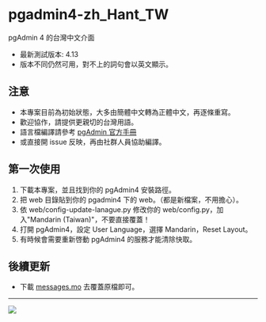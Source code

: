 # pgadmin4-zh_Hant_TW
pgAdmin 4 的台灣中文介面
- 最新測試版本: 4.13
- 版本不同仍然可用，對不上的詞句會以英文顯示。

## 注意
- 本專案目前為初始狀態，大多由簡體中文轉為正體中文，再逐條重寫。
- 歡迎協作，請提供更親切的台灣用語。
- 語言檔編譯請參考 [pgAdmin 官方手冊](https://www.pgadmin.org/docs/pgadmin4/development/translations.html)
- 或直接開 issue 反映，再由社群人員協助編譯。

## 第一次使用
1. 下載本專案，並且找到你的 pgAdmin4 安裝路徑。
2. 把 web 目錄貼到你的 pgadmin4 下的 web。（都是新檔案，不用擔心）。
3. 依 web/config-update-lanague.py 修改你的 web/config.py，加入"Mandarin (Taiwan)"，不要直接覆蓋！
4. 打開 pgAdmin4，設定 User Language，選擇 Mandarin，Reset Layout。
5. 有時候會需要重新啓動 pgAdmin4 的服務才能清除快取。

## 後續更新
- 下載 [messages.mo](web/pgadmin/translations/zh_Hant_TW/LC_MESSAGES/messages.mo) 去覆蓋原檔即可。

---
[![](https://img.shields.io/badge/台灣使用者社群-PostgreSQL-blue.svg)](https://postgresql.tw)
